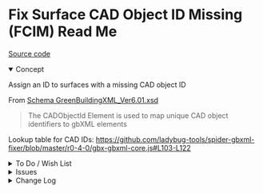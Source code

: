 # Fix Surface CAD Object ID Missing (FCIM) Read Me

[Source code]( https://github.com/ladybug-tools/spider-gbxml-fixer/blob/master/r0-4-0/fcim-fix-cad-id-missing/fcim-fix-cad-id-missing.js )

<details open >

<summary>Concept</summary>

Assign an ID to surfaces with a missing CAD object ID

From [Schema GreenBuildingXML_Ver6.01.xsd]( http://gbxml.org/schema_doc/6.01/GreenBuildingXML_Ver6.01.html)

> The CADObjectId Element is used to map unique CAD object identifiers to gbXML elements

Lookup table for CAD IDs: https://github.com/ladybug-tools/spider-gbxml-fixer/blob/master/r0-4-0/gbx-gbxml-core.js#L103-L122


</details>

<details>

<summary>To Do / Wish List</summary>

* 2019-05-17 ~ Add complete set of CAD IDs to GBX.cadIdsDefault

</details>

<details>

<summary>Issues</summary>


</details>

<details>

<summary>Change Log</summary>

### 2019-05-23 ~ Theo

* B - FCIM.js: Fix crash is many surface need a fix
* C - FCIM.js: Updates text

### 2019-05-21 ~ Theo

* C - FCIM: Update readme
* C - FCIM.js: Add summary highlight
* C - FCIM.js: Pass through jsHint
* C - FCIM.js: Update vars

### 2019-05-17 ~ Theo

* F - FCIM.html: Update to newer template / pass through Validator
* C - FCIM: Update readme
* F - FCIM.js: Add better IDs / work-in-progress
* r - FCIM.js: code cleanup / pass through jsHint


### 2019-05-16 ~ Theo

* F - First commit

</details>